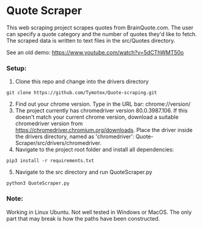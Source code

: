 # Quote Scraper
This web scraping project scrapes quotes from BrainQuote.com. The user can specify a quote category and the number of quotes they'd like to fetch. The scraped data is written to text files in the src/Quotes directory.

See an old demo: https://www.youtube.com/watch?v=5dCThWMT50o

### Setup:
1. Clone this repo and change into the drivers directory
```
git clone https://github.com/Tymotex/Quote-scraping.git
```
2. Find out your chrome version. Type in the URL bar: chrome://version/
3. The project currently has chromedriver version 80.0.3987.106. If this doesn't match your current chrome version, download a suitable chromedriver version from https://chromedriver.chromium.org/downloads. Place the driver inside the drivers directory, named as 'chromedriver': Quote-Scraper/src/drivers/chromedriver. 
4. Navigate to the project root folder and install all dependencies:
```
pip3 install -r requirements.txt
```
5. Navigate to the src directory and run QuoteScraper.py
```
python3 QuoteScraper.py
```
### Note:
Working in Linux Ubuntu. Not well tested in Windows or MacOS. The only part that may break is how the paths have been constructed.
